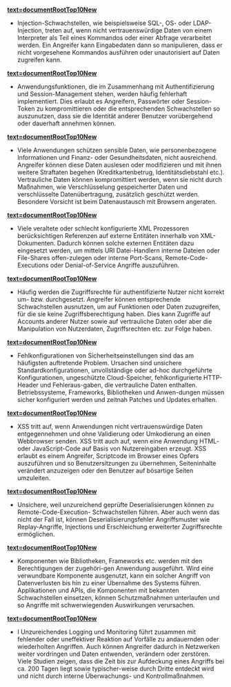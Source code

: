 ` `

<b><u>[text=documentRootTop10New]({{Top_10:LanguageFile "wikilink")</u></b>

  -
    Injection-Schwachstellen, wie beispielsweise SQL-, OS- oder
    LDAP-Injection, treten auf, wenn nicht vertrauenswürdige Daten von
    einem Interpreter als Teil eines Kommandos oder einer Abfrage
    verarbeitet werden. Ein Angreifer kann Eingabedaten dann so
    manipulieren, dass er nicht vorgesehene Kommandos ausführen oder
    unautorisiert auf Daten zugreifen kann.

<b><u>[text=documentRootTop10New]({{Top_10:LanguageFile "wikilink")</u></b>

  -
    Anwendungsfunktionen, die im Zusammenhang mit Authentifizierung und
    Session-Management stehen, werden häufig fehlerhaft implementiert.
    Dies erlaubt es Angreifern, Passwörter oder Session-Token zu
    kompromittieren oder die entsprechenden Schwachstellen so
    auszunutzen, dass sie die Identität anderer Benutzer vorübergehend
    oder dauerhaft annehmen können.

<b><u>[text=documentRootTop10New]({{Top_10:LanguageFile "wikilink")</u></b>

  -
    Viele Anwendungen schützen sensible Daten, wie personenbezogene
    Informationen und Finanz- oder Gesundheitsdaten, nicht ausreichend.
    Angreifer können diese Daten auslesen oder modifizieren und mit
    ihnen weitere Straftaten begehen (Kreditkartenbetrug,
    Identitätsdiebstahl etc.). Vertrauliche Daten können kompromittiert
    werden, wenn sie nicht durch Maßnahmen, wie Verschlüsselung
    gespeicherter Daten und verschlüsselte Datenübertragung, zusätzlich
    geschützt werden. Besondere Vorsicht ist beim Datenaustausch mit
    Browsern angeraten.

<b><u>[text=documentRootTop10New]({{Top_10:LanguageFile "wikilink")</u></b>

  -
    Viele veraltete oder schlecht konfigurierte XML Prozessoren
    berücksichtigen Referenzen auf externe Entitäten innerhalb von
    XML-Dokumenten. Dadurch können solche externen Entitäten dazu
    eingesetzt werden, um mittels URI Datei-Handlern interne Dateien
    oder File-Shares offen-zulegen oder interne Port-Scans,
    Remote-Code-Executions oder Denial-of-Service Angriffe auszuführen.

<b><u>[text=documentRootTop10New]({{Top_10:LanguageFile "wikilink")</u></b>

  -
    Häufig werden die Zugriffsrechte für authentifizierte Nutzer nicht
    korrekt um- bzw. durchgesetzt. Angreifer können entsprechende
    Schwachstellen ausnutzen, um auf Funktionen oder Daten zuzugreifen,
    für die sie keine Zugriffsberechtigung haben. Dies kann Zugriffe auf
    Accounts anderer Nutzer sowie auf vertrauliche Daten oder aber die
    Manipulation von Nutzerdaten, Zugriffsrechten etc. zur Folge haben.

<b><u>[text=documentRootTop10New]({{Top_10:LanguageFile "wikilink")</u></b>

  -
    Fehlkonfigurationen von Sicherheitseinstellungen sind das am
    häufigsten auftretende Problem. Ursachen sind unsichere
    Standardkonfigurationen, unvollständige oder ad-hoc durchgeführte
    Konfigurationen, ungeschützte Cloud-Speicher, fehlkonfigurierte
    HTTP-Header und Fehleraus-gaben, die vertrauliche Daten enthalten.
    Betriebssysteme, Frameworks, Bibliotheken und Anwen-dungen müssen
    sicher konfiguriert werden und zeitnah Patches und Updates erhalten.

<b><u>[text=documentRootTop10New]({{Top_10:LanguageFile "wikilink")</u></b>

  -
    XSS tritt auf, wenn Anwendungen nicht vertrauenswürdige Daten
    entgegennehmen und ohne Validierung oder Umkodierung an einen
    Webbrowser senden. XSS tritt auch auf, wenn eine Anwendung HTML-
    oder JavaScript-Code auf Basis von Nutzereingaben erzeugt. XSS
    erlaubt es einem Angreifer, Scriptcode im Browser eines Opfers
    auszuführen und so Benutzersitzungen zu übernehmen, Seiteninhalte
    verändert anzuzeigen oder den Benutzer auf bösartige Seiten
    umzuleiten.

<b><u>[text=documentRootTop10New]({{Top_10:LanguageFile "wikilink")</u></b>

  -
    Unsichere, weil unzureichend geprüfte Deserialisierungen können zu
    Remote-Code-Execution- Schwachstellen führen. Aber auch wenn das
    nicht der Fall ist, können Deserialisierungsfehler Angriffsmuster
    wie Replay-Angriffe, Injections und Erschleichung erweiterter
    Zugriffsrechte ermöglichen.

<b><u>[text=documentRootTop10New]({{Top_10:LanguageFile "wikilink")</u></b>

  -
    Komponenten wie Bibliotheken, Frameworks etc. werden mit den
    Berechtigungen der zugehöri-gen Anwendung ausgeführt. Wird eine
    verwundbare Komponente ausgenutzt, kann ein solcher Angriff von
    Datenverlusten bis hin zu einer Übernahme des Systems führen.
    Applikationen und APIs, die Komponenten mit bekannten Schwachstellen
    einsetzen, können Schutzmaßnahmen unterlaufen und so Angriffe mit
    schwerwiegenden Auswirkungen verursachen.

<b><u>[text=documentRootTop10New]({{Top_10:LanguageFile "wikilink")</u></b>

  -
    I Unzureichendes Logging und Monitoring führt zusammen mit fehlender
    oder uneffektiver Reaktion auf Vorfälle zu andauernden oder
    wiederholten Angriffen. Auch können Angreifer dadurch in Netzwerken
    weiter vordringen und Daten entwenden, verändern oder zerstören.
    Viele Studien zeigen, dass die Zeit bis zur Aufdeckung eines
    Angriffs bei ca. 200 Tagen liegt sowie typischer-weise durch Dritte
    entdeckt wird und nicht durch interne Überwachungs- und
    Kontrollmaßnahmen.